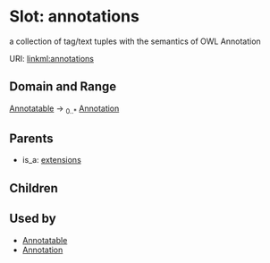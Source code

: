 
# Slot: annotations

a collection of tag/text tuples with the semantics of OWL Annotation

URI: [linkml:annotations](https://w3id.org/linkml/annotations)


## Domain and Range

[Annotatable](Annotatable.md) &#8594;  <sub>0..\*</sub> [Annotation](Annotation.md)

## Parents

 *  is_a: [extensions](extensions.md)

## Children


## Used by

 * [Annotatable](Annotatable.md)
 * [Annotation](Annotation.md)
